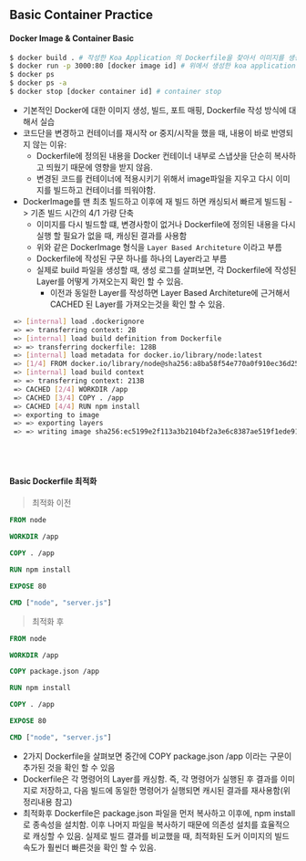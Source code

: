 ## Basic Container Practice  


#### Docker Image & Container Basic

```bash
$ docker build . # 작성한 Koa Application 의 Dockerfile을 찾아서 이미지를 생성. 
$ docker run -p 3000:80 [docker image id] # 위에서 생성한 koa application image를 로컬 port 3000번에 매핑해서 실행 실제로 Docker Container 내부에서 사용되는 port는 80번 
$ docker ps  
$ docker ps -a 
$ docker stop [docker container id] # container stop
```

- 기본적인 Docker에 대한 이미지 생성, 빌드, 포트 매핑, Dockerfile 작성 방식에 대해서 실습
- 코드단을 변경하고 컨테이너를 재시작 or 중지/시작을 했을 때, 내용이 바로 반영되지 않는 이유:
  - Dockerfile에 정의된 내용을 Docker 컨테이너 내부로 스냅샷을 단순히 복사하고 띄웠기 때문에 영향을 받지 않음.
  - 변경된 코드를 컨테이너에 적용시키기 위해서 image파일을 지우고 다시 이미지를 빌드하고 컨테이너를 띄워야함. 
- DockerImage를 맨 최초 빌드하고 이후에 재 빌드 하면 캐싱되서 빠르게 빌드됨 -> 기존 빌드 시간의 4/1 가량 단축
  - 이미지를 다시 빌드할 떄, 변경사항이 없거나 Dockerfile에 정의된 내용을 다시 실행 할 필요가 없을 때, 캐싱된 결과를 사용함 
  - 위와 같은 DockerImage 형식을 `Layer Based Architeture` 이라고 부름 
  - Dockerfile에 작성된 구문 하나를 하나의 Layer라고 부름 
  - 실제로 build 파일을 생성할 때, 생성 로그를 살펴보면, 각 Dockerfile에 작성된 Layer를 어떻게 가져오는지 확인 할 수 있음. 
    - 이전과 동일한 Layer를 작성하면 Layer Based Architeture에 근거해서 CACHED 된 Layer를 가져오는것을 확인 할 수 있음.
  
```bash 
 => [internal] load .dockerignore                                                                     0.0s
 => => transferring context: 2B                                                                       0.0s
 => [internal] load build definition from Dockerfile                                                  0.0s
 => => transferring dockerfile: 128B                                                                  0.0s
 => [internal] load metadata for docker.io/library/node:latest                                        1.8s 
 => [1/4] FROM docker.io/library/node@sha256:a8ba58f54e770a0f910ec36d25f8a4f1670e741a58c2e6358b2c30b  0.0s
 => [internal] load build context                                                                     0.0s
 => => transferring context: 213B                                                                     0.0s 
 => CACHED [2/4] WORKDIR /app                                                                         0.0s # CACHED
 => CACHED [3/4] COPY . /app                                                                          0.0s # CACHED
 => CACHED [4/4] RUN npm install                                                                      0.0s # CACHED
 => exporting to image                                                                                0.0s
 => => exporting layers                                                                               0.0s
 => => writing image sha256:ec5199e2f113a3b2104bf2a3e6c8387ae519f1ede91c70923d4da56bb1cfb227          0.0s
```
</br>
</br>

#### Basic Dockerfile 최적화


> 최적화 이전 
``` Dockerfile
FROM node

WORKDIR /app

COPY . /app

RUN npm install

EXPOSE 80

CMD ["node", "server.js"]
```


> 최적화 후 
``` Dockerfile
FROM node

WORKDIR /app

COPY package.json /app

RUN npm install

COPY . /app

EXPOSE 80

CMD ["node", "server.js"]
```

- 2가지 Dockerfile을 살펴보면 중간에 COPY package.json /app 이라는 구문이 추가된 것을 확인 할 수 있음 
- Dockerfile은 각 명령어의 Layer를 캐싱함. 즉, 각 명령어가 실행된 후 결과를 이미지로 저장하고, 다음 빌드에 동일한 명령어가 실행되면 캐시된 결과를 재사용함(위 정리내용 참고)
- 최적화후 Dockerfile은 package.json 파일을 먼저 복사하고 이후에, npm install로 종속성을 설치함. 이후 나머지 파일을 복사하기 때문에 의존성 설치를 효율적으로 캐싱할 수 있음. 실제로 빌드 결과를 비교했을 때, 최적화된 도커 이미지의 빌드 속도가 훨씬더 빠른것을 확인 할 수 있음.

